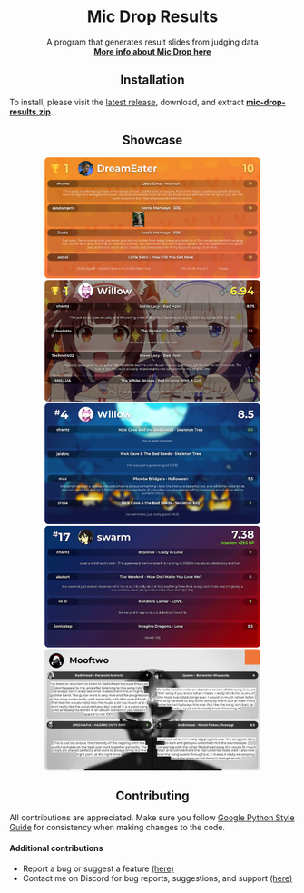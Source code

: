 <h1 align="center">Mic Drop Results</h1>

<p align="center">
  A program that generates result slides from judging data<br>
  <a href="https://discord.gg/ZeGWzgvFcR"><b>More info about Mic Drop here</b></a>
</p>


<h2 align="center">Installation</h2>

To install, please visit the [latest release](https://github.com/banz04/mic-drop-results/releases/), download, and extract [**mic-drop-results.zip**](https://github.com/banz04/mic-drop-results/releases/latest/download/mic-drop-results.zip).


<h2 align="center">Showcase</h2>

<p align="center">
  <a href="https://raw.githubusercontent.com/banz04/mic-drop-results/main/.github/assets/README/1.png"><img src=".github/assets/README/1.png" width=380></a>
  <a href="https://raw.githubusercontent.com/banz04/mic-drop-results/main/.github/assets/README/2.png"><img src=".github/assets/README/2.png" width=380></a>
  <a href="https://raw.githubusercontent.com/banz04/mic-drop-results/main/.github/assets/README/3.png"><img src=".github/assets/README/3.png" width=380></a>
  <a href="https://raw.githubusercontent.com/banz04/mic-drop-results/main/.github/assets/README/4.png"><img src=".github/assets/README/4.png" width=380></a>
  <a href="https://raw.githubusercontent.com/banz04/mic-drop-results/main/.github/assets/README/5.png"><img src=".github/assets/README/5.png" width=380></a>
</p>


<h2 align="center">Contributing</h2>

All contributions are appreciated. Make sure you follow [Google Python Style Guide](https://google.github.io/styleguide/pyguide.html) for consistency when making changes to the code.

#### Additional contributions
- Report a bug or suggest a feature [(here)](https://github.com/banz04/mic-drop-results/issues/new/choose)
- Contact me on Discord for bug reports, suggestions, and support [(here)](https://discord.com/users/1010885414850154587)
